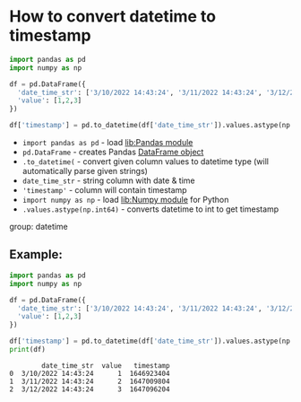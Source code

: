 # How to convert datetime to timestamp

```python
import pandas as pd
import numpy as np

df = pd.DataFrame({
  'date_time_str': ['3/10/2022 14:43:24', '3/11/2022 14:43:24', '3/12/2022 14:43:24'],
  'value': [1,2,3]
})

df['timestamp'] = pd.to_datetime(df['date_time_str']).values.astype(np.int64) // 10 ** 9
```

- `import pandas as pd` - load [lib:Pandas module](/python-pandas/how-to-install-pandas)
- `pd.DataFrame` - creates Pandas [DataFrame object](https://pandas.pydata.org/docs/reference/api/pandas.DataFrame.html)
- `.to_datetime(` - convert given column values to datetime type (will automatically parse given strings)
- `date_time_str` - string column with date & time
- `'timestamp'` - column will contain timestamp
- `import numpy as np` - load [lib:Numpy module](/python-numpy/how-to-install-python-numpy-lib) for Python
- `.values.astype(np.int64)` - converts datetime to int to get timestamp

group: datetime

## Example: 
```python
import pandas as pd
import numpy as np

df = pd.DataFrame({
  'date_time_str': ['3/10/2022 14:43:24', '3/11/2022 14:43:24', '3/12/2022 14:43:24'],
  'value': [1,2,3]
})

df['timestamp'] = pd.to_datetime(df['date_time_str']).values.astype(np.int64) // 10 ** 9
print(df)
```
```
        date_time_str  value   timestamp
0  3/10/2022 14:43:24      1  1646923404
1  3/11/2022 14:43:24      2  1647009804
2  3/12/2022 14:43:24      3  1647096204

```

